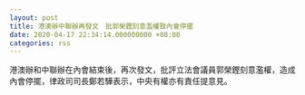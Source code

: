 ```yaml
---
layout: post
title: 港澳辦中聯辦再發文　批郭榮鏗刻意濫權致內會停擺
date: 2020-04-17 22:34:14.000000000 +08:00
categories: rss
---
```


港澳辦和中聯辦在內會結束後，再次發文，批評立法會議員郭榮鏗刻意濫權，造成內會停擺，律政司司長鄭若驊表示，中央有權亦有責任提意見。
